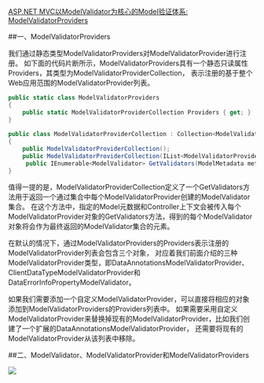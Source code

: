 ﻿[ASP.NET MVC以ModelValidator为核心的Model验证体系: ModelValidatorProviders ](http://www.cnblogs.com/artech/archive/2012/06/03/model-validator-03.html)

##一、ModelValidatorProviders

我们通过静态类型ModelValidatorProviders对ModelValidatorProvider进行注册。
如下面的代码片断所示，ModelValidatorProviders具有一个静态只读属性Providers，其类型为ModelValidatorProviderCollection，
表示注册的基于整个Web应用范围的ModelValidatorProvider列表。

``` C#
public static class ModelValidatorProviders
{   
    public static ModelValidatorProviderCollection Providers { get; }
}
 
public class ModelValidatorProviderCollection : Collection<ModelValidatorProvider>
{   
    public ModelValidatorProviderCollection();
    public ModelValidatorProviderCollection(IList<ModelValidatorProvider> list);
     public IEnumerable<ModelValidator> GetValidators(ModelMetadata metadata, ControllerContext context);   
}
```

值得一提的是，ModelValidatorProviderCollection定义了一个GetValidators方法用于返回一个通过集合中每个ModelValidatorProvider创建的ModelValidator集合。
在这个方法中，指定的Model元数据和Controller上下文会被传入每个ModelValidatorProvider对象的GetValidators方法，得到的每个ModelValidator对象将会作为最终返回的ModelValidator集合的元素。

在默认的情况下，通过ModelValidatorProviders的Providers表示注册的ModelValidatorProvider列表会包含三个对象，
对应着我们前面介绍的三种ModelValidatorProvider类型，即DataAnnotationsModelValidatorProvider、ClientDataTypeModelValidatorProvider和DataErrorInfoPropertyModelValidator。

如果我们需要添加一个自定义ModelValidatorProvider，可以直接将相应的对象添加到ModelValidatorProviders的Providers列表中。
如果需要采用自定义ModelValidatorProvider来替换掉现有的ModelValidatorProvider，比如我们创建了一个扩展的DataAnnotationsModelValidatorProvider，
还需要将现有的ModelValidatorProvider从该列表中移除。

##二、ModelValidator、ModelValidatorProvider和ModelValidatorProviders

![](http://images.cnblogs.com/cnblogs_com/artech/201206/201206030918436467.png)